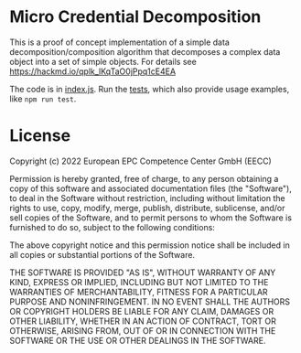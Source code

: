 # Micro Credential Decomposition

This is a proof of concept implementation of a simple data decomposition/composition algorithm that decomposes a complex data object into a set of simple objects. For details see https://hackmd.io/qplk_lKqTaO0jPpq1cE4EA

The code is in [index.js](./index.js). Run the [tests](./test.js), which also provide usage examples, like `npm run test`.


# License
Copyright (c) 2022 European EPC Competence Center GmbH (EECC)

Permission is hereby granted, free of charge, to any person obtaining a copy of this software and associated documentation files (the "Software"), to deal in the Software without restriction, including without limitation the rights to use, copy, modify, merge, publish, distribute, sublicense, and/or sell copies of the Software, and to permit persons to whom the Software is furnished to do so, subject to the following conditions:

The above copyright notice and this permission notice shall be included in all copies or substantial portions of the Software.

THE SOFTWARE IS PROVIDED "AS IS", WITHOUT WARRANTY OF ANY KIND, EXPRESS OR IMPLIED, INCLUDING BUT NOT LIMITED TO THE WARRANTIES OF MERCHANTABILITY, FITNESS FOR A PARTICULAR PURPOSE AND NONINFRINGEMENT. IN NO EVENT SHALL THE AUTHORS OR COPYRIGHT HOLDERS BE LIABLE FOR ANY CLAIM, DAMAGES OR OTHER LIABILITY, WHETHER IN AN ACTION OF CONTRACT, TORT OR OTHERWISE, ARISING FROM, OUT OF OR IN CONNECTION WITH THE SOFTWARE OR THE USE OR OTHER DEALINGS IN THE SOFTWARE.
